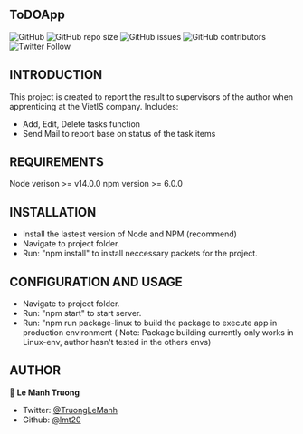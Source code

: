 ## ToDOApp
<!--- These are examples. See https://shields.io for others or to customize this set of shields. You might want to include dependencies, project status and licence info here --->
![GitHub](https://img.shields.io/npm/v/npm)
![GitHub repo size](https://img.shields.io/github/repo-size/lmt20/ElectronJS-ToDoList)
![GitHub issues](https://img.shields.io/github/issues/lmt20/ElectronJS-ToDoList)
![GitHub contributors](https://img.shields.io/github/contributors/lmt20/ElectronJS-ToDoList)
![Twitter Follow](https://img.shields.io/twitter/follow/TruongLeManh?style=social)

INTRODUCTION
------------
This project is created to report the result to supervisors of the author when apprenticing at the VietIS company.
Includes:
  - Add, Edit, Delete tasks function
  - Send Mail to report base on status of the task items

REQUIREMENTS
------------

Node verison >= v14.0.0
npm version >= 6.0.0

INSTALLATION
------------
- Install the lastest version of Node and NPM (recommend)
- Navigate to project folder.
- Run: "npm install" to install neccessary packets for the project.

CONFIGURATION AND USAGE
-------------
- Navigate to project folder.
- Run: "npm start" to start server.
- Run: "npm run package-linux to build the package to execute app in production environment
( Note: Package building currently only works in Linux-env, author hasn't tested in the others envs)

AUTHOR
-----------
👤 **Le Manh Truong**
* Twitter: [@TruongLeManh](https://twitter.com/TruongLeManh)
* Github: [@lmt20](https://github.com/lmt20)

